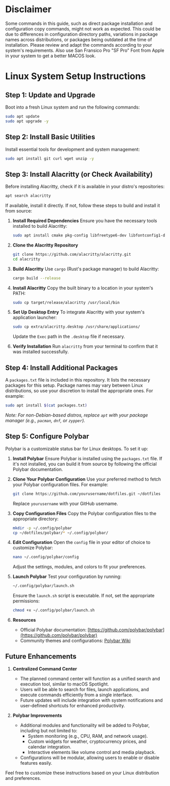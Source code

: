# Disclaimer
Some commands in this guide, such as direct package installation and configuration copy commands, might not work as expected. This could be due to differences in configuration directory paths, variations in package names across distributions, or packages being outdated at the time of installation. Please review and adapt the commands according to your system's requirements. Also use San Fransico Pro "SF Pro" Font from Apple in your system to get a better MACOS look.

# Linux System Setup Instructions

## Step 1: Update and Upgrade
Boot into a fresh Linux system and run the following commands:
```bash
sudo apt update
sudo apt upgrade -y
```

## Step 2: Install Basic Utilities
Install essential tools for development and system management:
```bash
sudo apt install git curl wget unzip -y
```

## Step 3: Install Alacritty (or Check Availability)
Before installing Alacritty, check if it is available in your distro's repositories:
```bash
apt search alacritty
```
If available, install it directly. If not, follow these steps to build and install it from source:

1. **Install Required Dependencies**
   Ensure you have the necessary tools installed to build Alacritty:
   ```bash
   sudo apt install cmake pkg-config libfreetype6-dev libfontconfig1-dev libxcb-xfixes0-dev libxkbcommon-dev python3 -y
   ```

2. **Clone the Alacritty Repository**
   ```bash
   git clone https://github.com/alacritty/alacritty.git
   cd alacritty
   ```

3. **Build Alacritty**
   Use `cargo` (Rust's package manager) to build Alacritty:
   ```bash
   cargo build --release
   ```

4. **Install Alacritty**
   Copy the built binary to a location in your system's PATH:
   ```bash
   sudo cp target/release/alacritty /usr/local/bin
   ```

5. **Set Up Desktop Entry**
   To integrate Alacritty with your system's application launcher:
   ```bash
   sudo cp extra/alacritty.desktop /usr/share/applications/
   ```
   Update the `Exec` path in the `.desktop` file if necessary.

6. **Verify Installation**
   Run `alacritty` from your terminal to confirm that it was installed successfully.

## Step 4: Install Additional Packages
A `packages.txt` file is included in this repository. It lists the necessary packages for this setup. Package names may vary between Linux distributions, so use your discretion to install the appropriate ones. For example:
```bash
sudo apt install $(cat packages.txt)
```
*Note: For non-Debian-based distros, replace `apt` with your package manager (e.g., `pacman`, `dnf`, or `zypper`).*

## Step 5: Configure Polybar
Polybar is a customizable status bar for Linux desktops. To set it up:

1. **Install Polybar**
   Ensure Polybar is installed using the `packages.txt` file. If it's not installed, you can build it from source by following the official Polybar documentation.

2. **Clone Your Polybar Configuration**
   Use your preferred method to fetch your Polybar configuration files. For example:
   ```bash
   git clone https://github.com/yourusername/dotfiles.git ~/dotfiles
   ```
   Replace `yourusername` with your GitHub username.

3. **Copy Configuration Files**
   Copy the Polybar configuration files to the appropriate directory:
   ```bash
   mkdir -p ~/.config/polybar
   cp ~/dotfiles/polybar/* ~/.config/polybar/
   ```

4. **Edit Configuration**
   Open the `config` file in your editor of choice to customize Polybar:
   ```bash
   nano ~/.config/polybar/config
   ```
   Adjust the settings, modules, and colors to fit your preferences.

5. **Launch Polybar**
   Test your configuration by running:
   ```bash
   ~/.config/polybar/launch.sh
   ```
   Ensure the `launch.sh` script is executable. If not, set the appropriate permissions:
   ```bash
   chmod +x ~/.config/polybar/launch.sh
   ```

6. **Resources**
   - Official Polybar documentation: [https://github.com/polybar/polybar](https://github.com/polybar/polybar)
   - Community themes and configurations: [Polybar Wiki](https://github.com/polybar/polybar/wiki)

## Future Enhancements

1. **Centralized Command Center**
   - The planned command center will function as a unified search and execution tool, similar to macOS Spotlight.
   - Users will be able to search for files, launch applications, and execute commands efficiently from a single interface.
   - Future updates will include integration with system notifications and user-defined shortcuts for enhanced productivity.

2. **Polybar Improvements**
   - Additional modules and functionality will be added to Polybar, including but not limited to:
     - System monitoring (e.g., CPU, RAM, and network usage).
     - Custom widgets for weather, cryptocurrency prices, and calendar integration.
     - Interactive elements like volume control and media playback.
   - Configurations will be modular, allowing users to enable or disable features easily.

Feel free to customize these instructions based on your Linux distribution and preferences.
